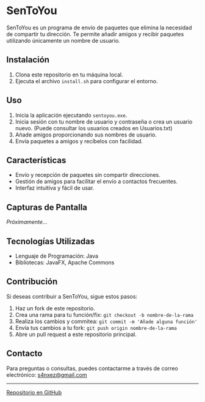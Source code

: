 # SenToYou

SenToYou es un programa de envío de paquetes que elimina la necesidad de compartir tu dirección. Te permite añadir amigos y recibir paquetes utilizando únicamente un nombre de usuario.

## Instalación

1. Clona este repositorio en tu máquina local.
2. Ejecuta el archivo `install.sh` para configurar el entorno.

## Uso

1. Inicia la aplicación ejecutando `sentoyou.exe`.
2. Inicia sesión con tu nombre de usuario y contraseña o crea un usuario nuevo. (Puede consultar los usuarios creados en Usuarios.txt)
3. Añade amigos proporcionando sus nombres de usuario.
4. Envía paquetes a amigos y recíbelos con facilidad.

## Características

- Envío y recepción de paquetes sin compartir direcciones.
- Gestión de amigos para facilitar el envío a contactos frecuentes.
- Interfaz intuitiva y fácil de usar.

## Capturas de Pantalla

_Próximamente..._

## Tecnologías Utilizadas

- Lenguaje de Programación: Java
- Bibliotecas: JavaFX, Apache Commons

## Contribución

Si deseas contribuir a SenToYou, sigue estos pasos:

1. Haz un fork de este repositorio.
2. Crea una rama para tu función/fix: `git checkout -b nombre-de-la-rama`
3. Realiza los cambios y commitea: `git commit -m 'Añade alguna función'`
4. Envía tus cambios a tu fork: `git push origin nombre-de-la-rama`
5. Abre un pull request a este repositorio principal.


## Contacto

Para preguntas o consultas, puedes contactarme a través de correo electrónico: s4nxez@gmail.com

---

[Repositorio en GitHub](https://github.com/S4nxez/SenToYou/)
